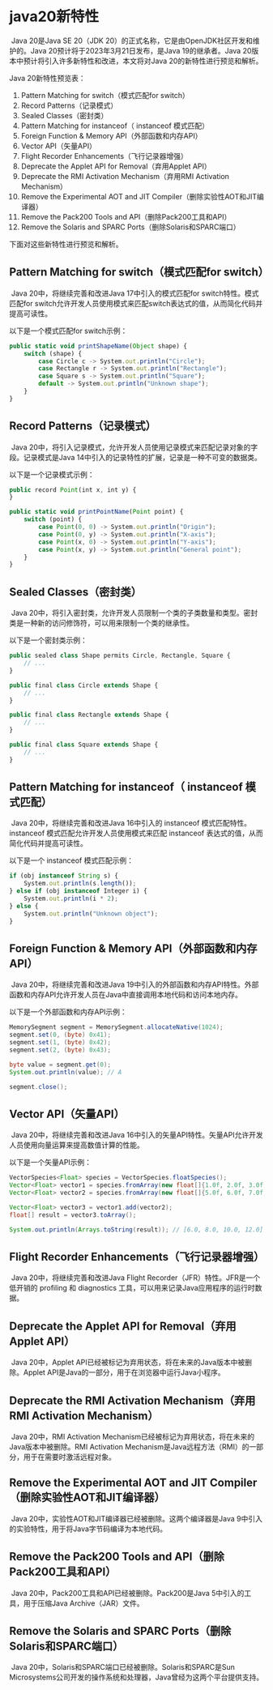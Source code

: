 # java20新特性

​        Java 20是Java SE 20（JDK 20）的正式名称，它是由OpenJDK社区开发和维护的。Java 20预计将于2023年3月21日发布，是Java 19的继承者。Java 20版本中预计将引入许多新特性和改进，本文将对Java 20的新特性进行预览和解析。

Java 20新特性预览表：

1. Pattern Matching for switch（模式匹配for switch）
2. Record Patterns（记录模式）
3. Sealed Classes（密封类）
4. Pattern Matching for instanceof（ instanceof 模式匹配）
5. Foreign Function & Memory API（外部函数和内存API）
6. Vector API（矢量API）
7. Flight Recorder Enhancements（飞行记录器增强）
8. Deprecate the Applet API for Removal（弃用Applet API）
9. Deprecate the RMI Activation Mechanism（弃用RMI Activation Mechanism）
10. Remove the Experimental AOT and JIT Compiler（删除实验性AOT和JIT编译器）
11. Remove the Pack200 Tools and API（删除Pack200工具和API）
12. Remove the Solaris and SPARC Ports（删除Solaris和SPARC端口）

下面对这些新特性进行预览和解析。

## Pattern Matching for switch（模式匹配for switch）

​        Java 20中，将继续完善和改进Java 17中引入的模式匹配for switch特性。模式匹配for switch允许开发人员使用模式来匹配switch表达式的值，从而简化代码并提高可读性。

以下是一个模式匹配for switch示例：

```typescript
public static void printShapeName(Object shape) {
    switch (shape) {
        case Circle c -> System.out.println("Circle");
        case Rectangle r -> System.out.println("Rectangle");
        case Square s -> System.out.println("Square");
        default -> System.out.println("Unknown shape");
    }
}
```

## Record Patterns（记录模式）

​       Java 20中，将引入记录模式，允许开发人员使用记录模式来匹配记录对象的字段。记录模式是Java 14中引入的记录特性的扩展，记录是一种不可变的数据类。

以下是一个记录模式示例：

```typescript
public record Point(int x, int y) {
}

public static void printPointName(Point point) {
    switch (point) {
        case Point(0, 0) -> System.out.println("Origin");
        case Point(0, y) -> System.out.println("X-axis");
        case Point(x, 0) -> System.out.println("Y-axis");
        case Point(x, y) -> System.out.println("General point");
    }
}
```

## Sealed Classes（密封类）

​       Java 20中，将引入密封类，允许开发人员限制一个类的子类数量和类型。密封类是一种新的访问修饰符，可以用来限制一个类的继承性。

以下是一个密封类示例：

```typescript
public sealed class Shape permits Circle, Rectangle, Square {
    // ...
}

public final class Circle extends Shape {
    // ...
}

public final class Rectangle extends Shape {
    // ...
}

public final class Square extends Shape {
    // ...
}
```

## Pattern Matching for instanceof（ instanceof 模式匹配）

​      Java 20中，将继续完善和改进Java 16中引入的 instanceof 模式匹配特性。 instanceof 模式匹配允许开发人员使用模式来匹配 instanceof 表达式的值，从而简化代码并提高可读性。

以下是一个 instanceof 模式匹配示例：

```typescript
if (obj instanceof String s) {
    System.out.println(s.length());
} else if (obj instanceof Integer i) {
    System.out.println(i * 2);
} else {
    System.out.println("Unknown object");
}
```

## Foreign Function & Memory API（外部函数和内存API）

​        Java 20中，将继续完善和改进Java 19中引入的外部函数和内存API特性。外部函数和内存API允许开发人员在Java中直接调用本地代码和访问本地内存。

以下是一个外部函数和内存API示例：

```java
MemorySegment segment = MemorySegment.allocateNative(1024);
segment.set(0, (byte) 0x41);
segment.set(1, (byte) 0x42);
segment.set(2, (byte) 0x43);

byte value = segment.get(0);
System.out.println(value); // A

segment.close();
```

## Vector API（矢量API）

​        Java 20中，将继续完善和改进Java 16中引入的矢量API特性。矢量API允许开发人员使用向量运算来提高数值计算的性能。

以下是一个矢量API示例：

```java
VectorSpecies<Float> species = VectorSpecies.floatSpecies();
Vector<Float> vector1 = species.fromArray(new float[]{1.0f, 2.0f, 3.0f, 4.0f});
Vector<Float> vector2 = species.fromArray(new float[]{5.0f, 6.0f, 7.0f, 8.0f});

Vector<Float> vector3 = vector1.add(vector2);
float[] result = vector3.toArray();

System.out.println(Arrays.toString(result)); // [6.0, 8.0, 10.0, 12.0]
```

## Flight Recorder Enhancements（飞行记录器增强）

​       Java 20中，将继续完善和改进Java Flight Recorder（JFR）特性。JFR是一个低开销的 profiling 和 diagnostics 工具，可以用来记录Java应用程序的运行时数据。

## Deprecate the Applet API for Removal（弃用Applet API）

​        Java 20中，Applet API已经被标记为弃用状态，将在未来的Java版本中被删除。Applet API是Java的一部分，用于在浏览器中运行Java小程序。

## Deprecate the RMI Activation Mechanism（弃用RMI Activation Mechanism）

​        Java 20中，RMI Activation Mechanism已经被标记为弃用状态，将在未来的Java版本中被删除。RMI Activation Mechanism是Java远程方法（RMI）的一部分，用于在需要时激活远程对象。

## Remove the Experimental AOT and JIT Compiler（删除实验性AOT和JIT编译器）

​       Java 20中，实验性AOT和JIT编译器已经被删除。这两个编译器是Java 9中引入的实验特性，用于将Java字节码编译为本地代码。

## Remove the Pack200 Tools and API（删除Pack200工具和API）

​       Java 20中，Pack200工具和API已经被删除。Pack200是Java 5中引入的工具，用于压缩Java Archive（JAR）文件。

## Remove the Solaris and SPARC Ports（删除Solaris和SPARC端口）

​        Java 20中，Solaris和SPARC端口已经被删除。Solaris和SPARC是Sun Microsystems公司开发的操作系统和处理器，Java曾经为这两个平台提供支持。